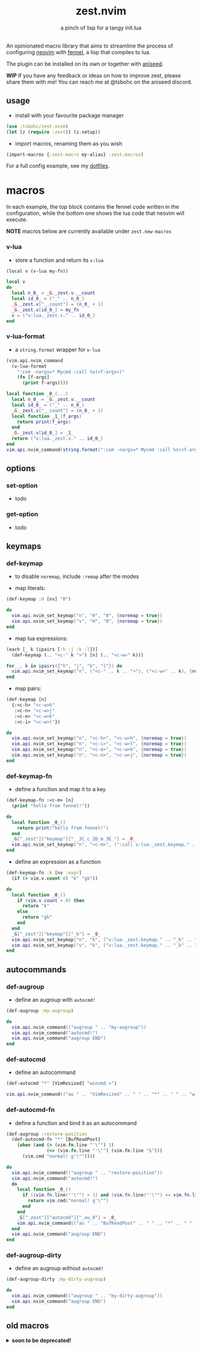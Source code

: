 <div align="center">
<h1 align="center">
  zest.nvim
</h1>
a pinch of lisp for a tangy init.lua
</div>
<br>

An opinionated macro library that aims to streamline the process of configuring [neovim](https://neovim.io/) with [fennel](https://fennel-lang.org/), a lisp that compiles to lua.

The plugin can be installed on its own or together with [aniseed](https://github.com/Olical/aniseed).

<b>WIP</b> If you have any feedback or ideas on how to improve zest, please share them with me! You can reach me at @tsbohc on the aniseed discord.

## usage

- install with your favourite package manager
```clojure
(use :tsbohc/zest.nvim)
(let [z (require :zest)] (z.setup))
```

- import macros, renaming them as you wish
```clojure
(import-macros {:zest-macro my-alias} :zest.macros)
```

For a full config example, see my [dotfiles](https://github.com/tsbohc/.garden/tree/master/etc/nvim.d/fnl).

# macros
In each example, the top block contains the fennel code written in the configuration, while the bottom one shows the lua code that neovim will execute.

<b>NOTE</b> macros below are currently available under `zest.new-macros`

### v-lua

- store a function and return its `v:lua`

```clojure
(local v (v-lua my-fn))
```
```lua
local v
do
  local n_0_ = _G._zest.v.__count
  local id_0_ = ("_" .. n_0_)
  _G._zest.v["__count"] = (n_0_ + 1)
  _G._zest.v[id_0_] = my_fn
  v = ("v:lua._zest.v." .. id_0_)
end
```

### v-lua-format

- a `string.format` wrapper for `v-lua`

```clojure
(vim.api.nvim_command
  (v-lua-format
    ":com -nargs=* Mycmd :call %s(<f-args>)"
    (fn [f-args]
      (print f-args))))
```
```lua
local function _0_(...)
  local n_0_ = _G._zest.v.__count
  local id_0_ = ("_" .. n_0_)
  _G._zest.v["__count"] = (n_0_ + 1)
  local function _1_(f_args)
    return print(f_args)
  end
  _G._zest.v[id_0_] = _1_
  return ("v:lua._zest.v." .. id_0_)
end
vim.api.nvim_command(string.format(":com -nargs=* Mycmd :call %s(<f-args>)", _0_(...)))
```

## options

### set-option
- todo

### get-option
- todo

## keymaps

### def-keymap
- to disable `noremap`, include `:remap` after the modes

- map literals:
```clojure
(def-keymap :H [nv] "0")
```
```lua
do
  vim.api.nvim_set_keymap("n", "H", "0", {noremap = true})
  vim.api.nvim_set_keymap("v", "H", "0", {noremap = true})
end
```

- map lua expressions:
```clojure
(each [_ k (ipairs [:h :j :k :l])]
  (def-keymap (.. "<c-" k ">") [n] (.. "<c-w>" k)))
```
```lua
for _, k in ipairs({"h", "j", "k", "l"}) do
  vim.api.nvim_set_keymap("n", ("<c-" .. k .. ">"), ("<c-w>" .. k), {noremap = true})
end
```

- map pairs:
```clojure
(def-keymap [n]
  {:<c-h> "<c-w>h"
   :<c-n> "<c-w>j"
   :<c-e> "<c-w>k"
   :<c-i> "<c-w>l"})
```
```lua
do
  vim.api.nvim_set_keymap("n", "<c-h>", "<c-w>h", {noremap = true})
  vim.api.nvim_set_keymap("n", "<c-i>", "<c-w>l", {noremap = true})
  vim.api.nvim_set_keymap("n", "<c-e>", "<c-w>k", {noremap = true})
  vim.api.nvim_set_keymap("n", "<c-n>", "<c-w>j", {noremap = true})
end
```

### def-keymap-fn
- define a function and map it to a key

```clojure
(def-keymap-fn :<c-m> [n]
  (print "hello from fennel!"))
```
```lua
do
  local function _0_()
    return print("hello from fennel!")
  end
  _G["_zest"]["keymap"]["__3C_c_2D_m_3E_"] = _0_
  vim.api.nvim_set_keymap("n", "<c-m>", (":call v:lua._zest.keymap." .. "__3C_c_2D_m_3E_" .. "()<cr>"), {noremap = true})
end
```

- define an expression as a function

```clojure
(def-keymap-fn :k [nv :expr]
  (if (> vim.v.count 0) "k" "gk"))
```
```lua
do
  local function _0_()
    if (vim.v.count > 0) then
      return "k"
    else
      return "gk"
    end
  end
  _G["_zest"]["keymap"]["_k"] = _0_
  vim.api.nvim_set_keymap("n", "k", ("v:lua._zest.keymap." .. "_k" .. "()"), {expr = true, noremap = true})
  vim.api.nvim_set_keymap("v", "k", ("v:lua._zest.keymap." .. "_k" .. "()"), {expr = true, noremap = true})
end
```

## autocommands

### def-augroup
- define an augroup with `autocmd!`

```clojure
(def-augroup :my-augroup)
```
```lua
do
  vim.api.nvim_command(("augroup " .. "my-augroup"))
  vim.api.nvim_command("autocmd!")
  vim.api.nvim_command("augroup END")
end
```

### def-autocmd
- define an autocommand

```clojure
(def-autocmd "*" [VimResized] "wincmd =")
```
```lua
vim.api.nvim_command(("au " .. "VimResized" .. " " .. "*" .. " " .. "wincmd ="))
```

### def-autocmd-fn
- define a function and bind it as an autocommand

```clojure
(def-augroup :restore-position
  (def-autocmd-fn "*" [BufReadPost]
    (when (and (> (vim.fn.line "'\"") 1)
               (<= (vim.fn.line "'\"") (vim.fn.line "$")))
      (vim.cmd "normal! g'\""))))
```
```lua
do
  vim.api.nvim_command(("augroup " .. "restore-position"))
  vim.api.nvim_command("autocmd!")
  do
    local function _0_()
      if ((vim.fn.line("'\"") > 1) and (vim.fn.line("'\"") <= vim.fn.line("$"))) then
        return vim.cmd("normal! g'\"")
      end
    end
    _G["_zest"]["autocmd"]["_au_0"] = _0_
    vim.api.nvim_command(("au " .. "BufReadPost" .. " " .. "*" .. " " .. ":call v:lua._zest.autocmd._au_0()"))
  end
  vim.api.nvim_command("augroup END")
end
```

### def-augroup-dirty
- define an augroup without `autocmd!`

```clojure
(def-augroup-dirty :my-dirty-augroup)
```
```lua
do
  vim.api.nvim_command(("augroup " .. "my-dirty-augroup"))
  vim.api.nvim_command("augroup END")
end
```

## old macros

<details>
  <summary><b>soon to be deprecated!</b></summary>

  ### se-
  - viml-esque set option

  ```clojure
  (se- encoding "utf-8")
  (se- synmaxcol 256)
  (se- number)
  (se- nowrap)
  ```
  ```lua
  vim.api.nvim_set_option("encoding", "utf-8")
  vim.api.nvim_buf_set_option(0, "synmaxcol", 256)
  vim.api.nvim_win_set_option(0, "number", true)
  vim.api.nvim_win_set_option(0, "wrap", false)
  ```

  ### li-
  - map keys literally
  ```clojure
  (li- [nv] <ScrollWheelUp> <c-y>)
  ```
  ```lua
  do
    vim.api.nvim_set_keymap("n", "<ScrollWheelUp>", "<c-y>", {noremap = true}),
    vim.api.nvim_set_keymap("v", "<ScrollWheelUp>", "<c-y>", {noremap = true})
  end
  ```

  ### ki-
  - map keys by reference
  ```clojure
  (each [_ k (ipairs [:h :j :k :l])]
    (ki- [n] (.. "<c-" k ">") (.. "<c-w>" k)))
  ```
  ```lua
  for _, k in ipairs({"h", "j", "k", "l"}) do
    require("zest.bind")("n", ("<c-" .. k .. ">"), ("<c-w>" .. k), {noremap = true})
  end
  ```

  - map keys to functions
  ```clojure
  (ki- [nvo :expr] :k (fn [] (if (> vim.v.count 0) :k :gk)))
  ```
  ```lua
  local function _0_()
    if (vim.v.count > 0) then
      return "k"
    else
      return "gk"
    end
  end
  require("zest.bind")("nvo", "k", _0_, {expr = true, noremap = true})
  ```

  ### g-
  - set global variable
  ```clojure
  (g- gruvbox_contrast_dark :soft)
  ```
  ```lua
  vim.g["gruvbox_contrast_dark"] = "soft"
  ```

  ### utils
  - *exec-* execute an ex command
  - *norm-* execute normal mode commands
  - *eval-* evaluate a vimscript expression
  - *viml-* evaluate a block of vimscript

  ```clojure
  (ki- [x] :* (fn []
    (norm- "gvy")
    (exec- (.. "/" (eval- "@\"")))
    (norm- "N")))
  ```
  ```lua
  local function _0_()
    vim.api.nvim_command("norm! gvy")
    vim.api.nvim_command(("/" .. vim.api.nvim_eval("@\"")))
    return vim.api.nvim_command("norm! N")
  end
  require("zest.bind")("x", "*", _0_, {noremap = true})
  ```

  ### misc
  - *colo-* set current colorscheme
  ```clojure
  (colo- :limestone)
  ```
  ```lua
  vim.api.nvim_exec("colo limestone", true)
  ```
  - *lead-* mapleader
  ```clojure
  (lead- " ")
  ```
  ```lua
  vim.g["mapleader"] = " "
  ```

</details>
